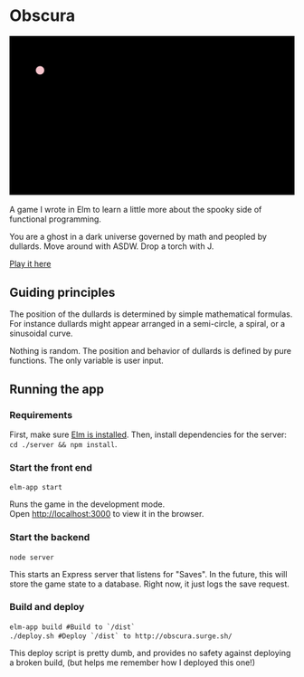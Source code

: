 # Obscura

![Game screenshot](./obscura-01.gif)

A game I wrote in Elm to learn a little more about the spooky side of functional programming.

You are a ghost in a dark universe governed by math and peopled by dullards. Move around with ASDW. Drop a torch with J.

[Play it here](http://obscura.surge.sh/)

## Guiding principles
The position of the dullards is determined by simple mathematical formulas. For instance dullards might appear arranged in a semi-circle, a spiral, or a sinusoidal curve.

Nothing is random. The position and behavior of dullards is defined by pure functions. The only variable is user input.

## Running the app

### Requirements
First, make sure [Elm is installed](https://guide.elm-lang.org/install.html).
Then, install dependencies for the server: `cd ./server && npm install`.

### Start the front end
```
elm-app start
```
Runs the game in the development mode.  
Open [http://localhost:3000](http://localhost:3000) to view it in the browser.

### Start the backend
```
node server
```
This starts an Express server that listens for "Saves". In the future, this will store the game state to a database. Right now, it just logs the save request.

### Build and deploy
```
elm-app build #Build to `/dist`
./deploy.sh #Deploy `/dist` to http://obscura.surge.sh/
```

This deploy script is pretty dumb, and provides no safety against deploying a broken build, (but helps me remember how I deployed this one!)